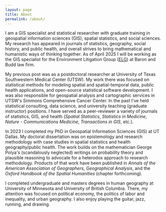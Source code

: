 ```yaml
---
layout: page
title: About
permalink: /about/
---
```


I am a GIS specialist and statistical researcher with graduate training in geospatial information sciences (GIS), spatial statistics, and social sciences. My research has appeared in journals of statistics, geography, social history, and public health, and overall strives to bring mathematical and humanistic ways of thinking together. As of April 2025 I will be working as the GIS specialist for the Environment Litigation Group ([ELG](https://www.environmentallitigationgroup.com/)) at Baron and Budd law firm. 

My previous post was as a postdoctoral researcher at University of Texas Southwestern Medical Center (UTSW). My work there was focused on statistical methods for modeling spatial and spatial-temporal data, public health applications, and open-source statistical software development. I was also responsible for geospatial analysis and cartographic services in UTSW's Simmons Comprehensive Cancer Center. In the past I've held statistical consulting, data science, and university teaching (graduate instructor) positions. I have served as a peer-reviewer a variety of journals of statistics, GIS, and health (*Spatial Statistics*, *Statistics in Medicine*, *Nature - Communications Medicine*, *Transactions in GIS*, etc.).

In 2023 I completed my PhD in Geospatial Information Sciences (GIS) at UT Dallas. My doctoral dissertation was on epistemology and research methodology with case studies in spatial statistics and health geography/public health. The work builds on the mathematician George Polya's (scandalously neglected) writings on probability theory and plausible reasoning to advocate for a heterodox approach to research methodology. Products of that work have been published in *Annals of the American Association of Geographers*, *Geographical Analysis*, and the *Oxford Handbook of the Spatial Humanities* (chapter forthcoming). 

I completed undergraduate and masters degrees in human geography at University of Minnesota and University of British Columbia. There, my attention was focused on political economy, the politics of labor and inequality, and urban geography. I also enjoy playing the guitar, jazz, running, and drawing.
